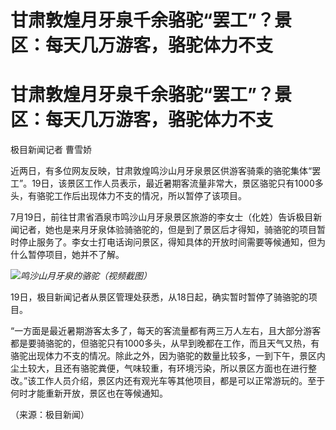 # 甘肃敦煌月牙泉千余骆驼“罢工”？景区：每天几万游客，骆驼体力不支

# 甘肃敦煌月牙泉千余骆驼“罢工”？景区：每天几万游客，骆驼体力不支

极目新闻记者 曹雪娇

近两日，有多位网友反映，甘肃敦煌鸣沙山月牙泉景区供游客骑乘的骆驼集体“罢工”。19日，该景区工作人员表示，最近暑期客流量非常大，景区骆驼只有1000多头，有骆驼工作后出现体力不支的情况，所以暂停了该项目。

7月19日，前往甘肃省酒泉市鸣沙山月牙泉景区旅游的李女士（化姓）告诉极目新闻记者，她也是来月牙泉体验骑骆驼的，但是到了景区后才得知，骑骆驼的项目暂时停止服务了。李女士打电话询问景区，得知具体的开放时间需要等候通知，但为什么暂停项目，她并不了解。

![](https://inews.gtimg.com/om_bt/OXqEsCXL7U85pk6qc-2KesF_3NG4GLKy4bQRcFQuAArRkAA/1000)_鸣沙山月牙泉的骆驼（视频截图）_

19日，极目新闻记者从景区管理处获悉，从18日起，确实暂时暂停了骑骆驼的项目。

“一方面是最近暑期游客太多了，每天的客流量都有两三万人左右，且大部分游客都是要骑骆驼的，但骆驼只有1000多头，从早到晚都在工作，而且天气又热，有骆驼出现体力不支的情况。除此之外，因为骆驼的数量比较多，一到下午，景区内尘土较大，且还有骆驼粪便，气味较重，有环境污染，所以景区方面也在进行整改。”该工作人员介绍，景区内还有观光车等其他项目，都是可以正常游玩的。至于何时才能重新开放，景区也在等候通知。

（来源：极目新闻）

